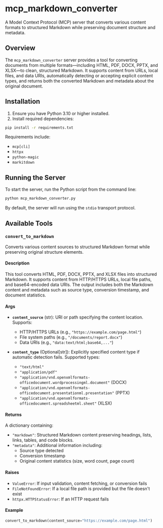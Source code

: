 # mcp_markdown_converter

A Model Context Protocol (MCP) server that converts various content formats to structured Markdown while preserving document structure and metadata.

## Overview

The `mcp_markdown_converter` server provides a tool for converting documents from multiple formats—including HTML, PDF, DOCX, PPTX, and XLSX—to clean, structured Markdown. It supports content from URLs, local files, and data URIs, automatically detecting or accepting explicit content types, and returns both the converted Markdown and metadata about the original document.

## Installation

1. Ensure you have Python 3.10 or higher installed.
2. Install required dependencies:

```bash
pip install -r requirements.txt
```

Requirements include:
- `mcp[cli]`
- `httpx`
- `python-magic`
- `markitdown`

## Running the Server

To start the server, run the Python script from the command line:

```bash
python mcp_markdown_converter.py
```

By default, the server will run using the `stdio` transport protocol.

## Available Tools

### `convert_to_markdown`

Converts various content sources to structured Markdown format while preserving original structure elements.

#### Description

This tool converts HTML, PDF, DOCX, PPTX, and XLSX files into structured Markdown. It supports content from HTTP/HTTPS URLs, local file paths, and base64-encoded data URIs. The output includes both the Markdown content and metadata such as source type, conversion timestamp, and document statistics.

#### Args

- **`content_source`** (str): URI or path specifying the content location. Supports:
  - HTTP/HTTPS URLs (e.g., `"https://example.com/page.html"`)
  - File system paths (e.g., `"/documents/report.docx"`)
  - Data URIs (e.g., `"data:text/html;base64,..."`)
  
- **`content_type`** (Optional[str]): Explicitly specified content type if automatic detection fails. Supported types:
  - `"text/html"`
  - `"application/pdf"`
  - `"application/vnd.openxmlformats-officedocument.wordprocessingml.document"` (DOCX)
  - `"application/vnd.openxmlformats-officedocument.presentationml.presentation"` (PPTX)
  - `"application/vnd.openxmlformats-officedocument.spreadsheetml.sheet"` (XLSX)

#### Returns

A dictionary containing:
- `"markdown"`: Structured Markdown content preserving headings, lists, links, tables, and code blocks.
- `"metadata"`: Additional information including:
  - Source type detected
  - Conversion timestamp
  - Original content statistics (size, word count, page count)

#### Raises

- `ValueError`: If input validation, content fetching, or conversion fails
- `FileNotFoundError`: If a local file path is provided but the file doesn't exist
- `httpx.HTTPStatusError`: If an HTTP request fails

#### Example

```python
convert_to_markdown(content_source="https://example.com/page.html")
```
